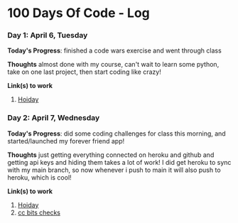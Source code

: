 # 100 Days Of Code - Log

<!-- ### Day 0: February 30, 2016 (Example 1)
##### (delete me or comment me out)

**Today's Progress**: Fixed CSS, worked on canvas functionality for the app.

**Thoughts:** I really struggled with CSS, but, overall, I feel like I am slowly getting better at it. Canvas is still new for me, but I managed to figure out some basic functionality.

**Link to work:** [Calculator App](http://www.example.com)

### Day 0: February 30, 2016 (Example 2)
##### (delete me or comment me out)

**Today's Progress**: Fixed CSS, worked on canvas functionality for the app.

**Thoughts**: I really struggled with CSS, but, overall, I feel like I am slowly getting better at it. Canvas is still new for me, but I managed to figure out some basic functionality.

**Link(s) to work**: [Calculator App](http://www.example.com) -->

### Day 1: April 6, Tuesday

**Today's Progress**: finished a code wars exercise and went through class

**Thoughts** almost done with my course, can't wait to learn some python, take on one last project, then start coding like crazy!

**Link(s) to work**

1. [Hoiday](Holiday.js)


### Day 2: April 7, Wednesday

**Today's Progress**: did some coding challenges for class this morning, and started/launched my forever friend app!

**Thoughts** just getting everything connected on heroku and github and getting api keys and hiding them takes a lot of work! I did get heroku to sync with my main branch, so now whenever i push to main it will also push to heroku, which is cool!

**Link(s) to work**

1. [Hoiday](cc-bits-check)
2. [cc bits checks](https://forever-friend.herokuapp.com/)
